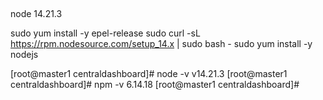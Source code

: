 ##

node 14.21.3



sudo yum install -y epel-release
sudo curl -sL https://rpm.nodesource.com/setup_14.x | sudo bash -
sudo yum install -y nodejs



[root@master1 centraldashboard]# node -v
v14.21.3
[root@master1 centraldashboard]# npm -v
6.14.18
[root@master1 centraldashboard]#
